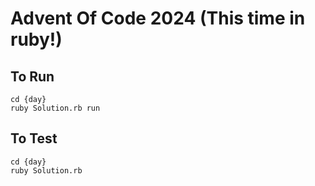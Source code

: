 # Advent Of Code 2024 (This time in ruby!)

## To Run
```
cd {day}
ruby Solution.rb run
```

## To Test
```
cd {day}
ruby Solution.rb
```
